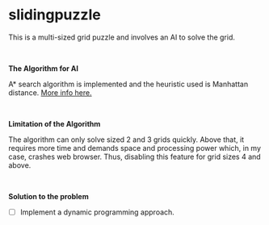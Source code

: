 # slidingpuzzle

This is a multi-sized grid puzzle and involves an AI to solve the grid.

$~$

**The Algorithm for AI**

A* search algorithm is implemented and the heuristic used is Manhattan distance. [More info here.](https://en.wikipedia.org/wiki/A*_search_algorithm#:~:text=A*%20is%20an%20informed%20search,shortest%20time%2C%20etc.)

$~$

**Limitation of the Algorithm**

The algorithm can only solve sized 2 and 3 grids quickly. Above that, it requires more time and demands space and processing power which, in my case, crashes web browser. Thus, disabling this feature for grid sizes 4 and above.

$~$

**Solution to the problem**
- [ ] Implement a dynamic programming approach.

$~$
